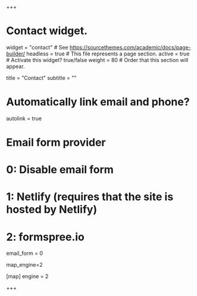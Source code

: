 +++
# Contact widget.
widget = "contact"  # See https://sourcethemes.com/academic/docs/page-builder/
headless = true  # This file represents a page section.
active = true  # Activate this widget? true/false
weight = 80  # Order that this section will appear.

title = "Contact"
subtitle = ""

# Automatically link email and phone?
autolink = true

# Email form provider
#   0: Disable email form
#   1: Netlify (requires that the site is hosted by Netlify)
#   2: formspree.io
email_form = 0

map_engine=2

[map]
  engine = 2

+++


<!-- To get in touch with the group you can use the contact form below or contact us directly by by e-mail: [reto@brandeis.edu](mailto:reto@brandeis.edu) -->


